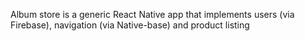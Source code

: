 Album store is a generic React Native app that implements users (via Firebase), navigation (via Native-base) and product listing
